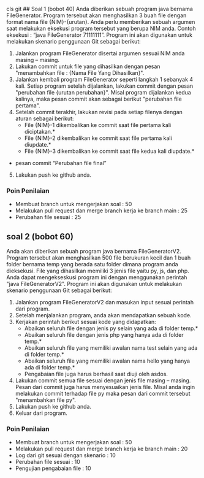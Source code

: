 cls
git ## Soal 1 (bobot 40)
Anda diberikan sebuah program java bernama FileGenerator. Program tersebut akan menghasilkan 3 buah file dengan format nama file {NIM}-{urutan}. Anda perlu memberikan sebuah argumen saat melakukan eksekusi program tersebut yang berupa NIM anda. Contoh eksekusi : “java FileGenerator 71111111”. Program ini akan digunakan untuk melakukan skenario penggunaan Git sebagai berikut:
1. Jalankan program FileGenerator disertai argumen sesuai NIM anda masing – masing. 
2. Lakukan commit untuk file yang dihasilkan dengan pesan "menambahkan file : {Nama File Yang Dihasilkan}".
3. Jalankan kembali program FileGenerator seperti langkah 1 sebanyak 4 kali. Setiap program setelah dijalankan, lakukan commit dengan pesan "perubahan file {urutan perubahan}". Misal program dijalankan kedua kalinya, maka pesan commit akan sebagai berikut "perubahan file pertama".
4. Setelah commit terakhir, lakukan revisi pada setiap filenya dengan aturan sebagai berikut:
	- File {NIM}-1 dikembalikan ke commit saat file pertama kali diciptakan.*
	- File {NIM}-2 dikembalikan ke commit saat file pertama kali diupdate.*
	- File {NIM}-3 dikembalikan ke commit saat file kedua kali diupdate.*
* pesan commit “Perubahan file final”
5. Lakukan push ke github anda.

### Poin Penilaian
- Membuat branch untuk mengerjakan soal	: 50
- Melakukan pull request dan merge branch kerja ke branch main : 25
- Perubahan file sesuai 		: 25

## soal 2 (bobot 60)
Anda akan diberikan sebuah program java bernama FileGeneratorV2. Program tersebut akan menghasilkan 500 file berukuran kecil dan 1 buah folder bernama temp yang berada satu folder dimana program anda dieksekusi. File yang dihasilkan memiliki 3 jenis file yaitu py, js, dan php. Anda dapat mengekseskusi program ini dengan menggunakan perintah "java FileGeneratorV2". Program ini akan digunakan untuk melakukan skenario penggunaan Git sebagai berikut:
1. Jalankan program FileGeneratorV2 dan masukan input sesuai perintah dari program.
2. Setelah menjalankan program, anda akan mendapatkan sebuah kode.
3. Kerjakan perintah berikut sesuai kode yang didapatkan:
	- Abaikan seluruh file dengan jenis py selain yang ada di folder temp.*
	- Abaikan seluruh file dengan jenis php yang hanya ada di folder temp.*
	- Abaikan seluruh file yang memiliki awalan nama test selain yang ada di folder temp.*
	- Abaikan seluruh file yang memiliki awalan nama hello yang hanya ada di folder temp.*
	* Pengabaian file juga harus berhasil saat diuji oleh asdos.
4. Lakukan commit semua file sesuai dengan jenis file masing – masing. Pesan dari commit juga harus menyesuaikan jenis file. Misal anda ingin melakukan commit terhadap file py maka pesan dari commit tersebut "menambahkan file py".
5. Lakukan push ke github anda.
6. Keluar dari program.

### Poin Penilaian
- Membuat branch untuk mengerjakan soal	: 50
- Melakukan pull request dan merge branch kerja ke branch main : 20
- Log dari git sesuai dengan skenario	: 10
- Perubahan file sesuai 		: 10
- Pengujian pengabaian file		: 10
